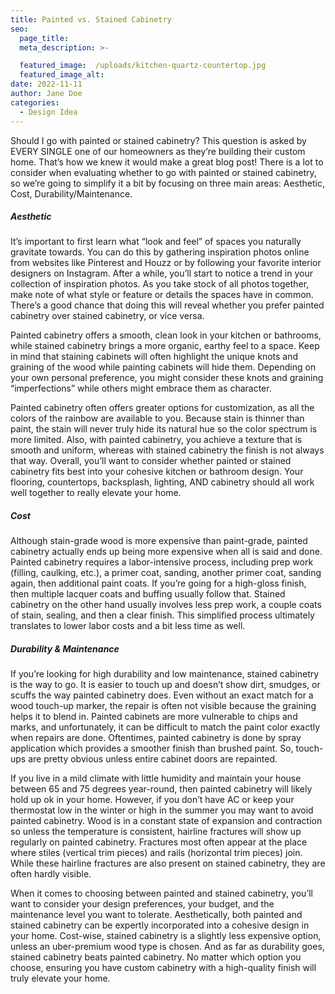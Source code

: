 ```yaml
---
title: Painted vs. Stained Cabinetry
seo:
  page_title:
  meta_description: >-

  featured_image:  /uploads/kitchen-quartz-countertop.jpg
  featured_image_alt:
date: 2022-11-11
author: Jane Doe
categories:
  - Design Idea
---
```


Should I go with painted or stained cabinetry? This question is asked by EVERY SINGLE one of our homeowners as they’re building their custom home. That’s how we knew it would make a great blog post! There is a lot to consider when evaluating whether to go with painted or stained cabinetry, so we’re going to simplify it a bit by focusing on three main areas: Aesthetic, Cost, Durability/Maintenance.

##### Aesthetic

It’s important to first learn what “look and feel” of spaces you naturally gravitate towards. You can do this by gathering inspiration photos online from websites like Pinterest and Houzz or by following your favorite interior designers on Instagram. After a while, you’ll start to notice a trend in your collection of inspiration photos. As you take stock of all photos together, make note of what style or feature or details the spaces have in common. There’s a good chance that doing this will reveal whether you prefer painted cabinetry over stained cabinetry, or vice versa.

Painted cabinetry offers a smooth, clean look in your kitchen or bathrooms, while stained cabinetry brings a more organic, earthy feel to a space. Keep in mind that staining cabinets will often highlight the unique knots and graining of the wood while painting cabinets will hide them. Depending on your own personal preference, you might consider these knots and graining “imperfections” while others might embrace them as character.

Painted cabinetry often offers greater options for customization, as all the colors of the rainbow are available to you. Because stain is thinner than paint, the stain will never truly hide its natural hue so the color spectrum is more limited. Also, with painted cabinetry, you achieve a texture that is smooth and uniform, whereas with stained cabinetry the finish is not always that way. Overall, you’ll want to consider whether painted or stained cabinetry fits best into your cohesive kitchen or bathroom design. Your flooring, countertops, backsplash, lighting, AND cabinetry should all work well together to really elevate your home.

##### Cost

Although stain-grade wood is more expensive than paint-grade, painted cabinetry actually ends up being more expensive when all is said and done. Painted cabinetry requires a labor-intensive process, including prep work (filling, caulking, etc.), a primer coat, sanding, another primer coat, sanding again, then additional paint coats. If you’re going for a high-gloss finish, then multiple lacquer coats and buffing usually follow that. Stained cabinetry on the other hand usually involves less prep work, a couple coats of stain, sealing, and then a clear finish. This simplified process ultimately translates to lower labor costs and a bit less time as well.

##### Durability & Maintenance

If you’re looking for high durability and low maintenance, stained cabinetry is the way to go. It is easier to touch up and doesn’t show dirt, smudges, or scuffs the way painted cabinetry does. Even without an exact match for a wood touch-up marker, the repair is often not visible because the graining helps it to blend in. Painted cabinets are more vulnerable to chips and marks, and unfortunately, it can be difficult to match the paint color exactly when repairs are done. Oftentimes, painted cabinetry is done by spray application which provides a smoother finish than brushed paint. So, touch-ups are pretty obvious unless entire cabinet doors are repainted.

If you live in a mild climate with little humidity and maintain your house between 65 and 75 degrees year-round, then painted cabinetry will likely hold up ok in your home. However, if you don’t have AC or keep your thermostat low in the winter or high in the summer you may want to avoid painted cabinetry. Wood is in a constant state of expansion and contraction so unless the temperature is consistent, hairline fractures will show up regularly on painted cabinetry. Fractures most often appear at the place where stiles (vertical trim pieces) and rails (horizontal trim pieces) join. While these hairline fractures are also present on stained cabinetry, they are often hardly visible.

When it comes to choosing between painted and stained cabinetry, you’ll want to consider your design preferences, your budget, and the maintenance level you want to tolerate. Aesthetically, both painted and stained cabinetry can be expertly incorporated into a cohesive design in your home. Cost-wise, stained cabinetry is a slightly less expensive option, unless an uber-premium wood type is chosen. And as far as durability goes, stained cabinetry beats painted cabinetry. No matter which option you choose, ensuring you have custom cabinetry with a high-quality finish will truly elevate your home.